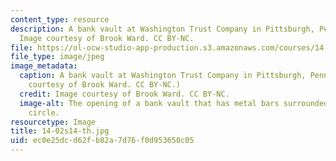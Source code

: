 ```yaml
---
content_type: resource
description: A bank vault at Washington Trust Company in Pittsburgh, Pennsylvania.
  Image courtesy of Brook Ward. CC BY-NC.
file: https://ol-ocw-studio-app-production.s3.amazonaws.com/courses/14-02-principles-of-macroeconomics-spring-2014/ec0e25dcd62fb82a7d76f0d953650c05_14-02s14-th.jpg
file_type: image/jpeg
image_metadata:
  caption: A bank vault at Washington Trust Company in Pittsburgh, Pennsylvania. (Image
    courtesy of Brook Ward. CC BY-NC.)
  credit: Image courtesy of Brook Ward. CC BY-NC.
  image-alt: The opening of a bank vault that has metal bars surrounded by a metal
    circle.
resourcetype: Image
title: 14-02s14-th.jpg
uid: ec0e25dc-d62f-b82a-7d76-f0d953650c05
---
```

